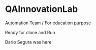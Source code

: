 # QAInnovationLab
Automation Team / For education purpose

Ready for clone and Run

Dario Segura was here
